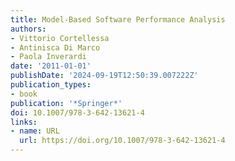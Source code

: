 ```yaml
---
title: Model-Based Software Performance Analysis
authors:
- Vittorio Cortellessa
- Antinisca Di Marco
- Paola Inverardi
date: '2011-01-01'
publishDate: '2024-09-19T12:50:39.007222Z'
publication_types:
- book
publication: '*Springer*'
doi: 10.1007/978-3-642-13621-4
links:
- name: URL
  url: https://doi.org/10.1007/978-3-642-13621-4
---
```

